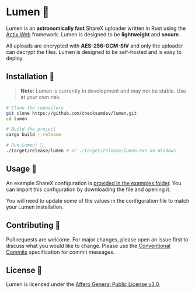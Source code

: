 # Lumen 🌄

Lumen is an **astronomically fast** ShareX uploader written in Rust using the [Actix Web](https://github.com/actix/actix-web) framework. Lumen is designed to be **lightweight** and **secure**.

All uploads are encrypted with **AES-256-GCM-SIV** and only the uploader can decrypt the files. Lumen is designed to be self-hosted and is easy to deploy.

## Installation 🚀

> **Note:** Lumen is currently in development and may not be stable. Use at your own risk.

```bash
# Clone the repository
git clone https://github.com/checksumdev/lumen.git
cd lumen

# Build the project
cargo build --release

# Run Lumen! 🎉
./target/release/lumen # or ./target/release/lumen.exe on Windows
```

## Usage 📝

An example ShareX configuration is [provided in the examples folder](examples/Lumen.sxcu). You can import this configuration by downloading the file and opening it.

You will need to update some of the values in the configuration file to match your Lumen installation.

## Contributing 🤝

Pull requests are welcome. For major changes, please open an issue first to discuss what you would like to change. Please use the [Conventional Commits](https://www.conventionalcommits.org/en/v1.0.0/) specification for commit messages.

## License 📜

Lumen is licensed under the [Affero General Public License v3.0](LICENSE).
